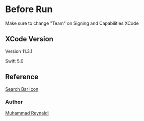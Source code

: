 # Before Run

Make sure to change "Team" on Signing and Capabilities XCode

## XCode Version
Version 11.3.1

Swift 5.0

## Reference
[Search Bar Icon](https://www.flaticon.com/free-icon/loupe_709592?term=search&page=1&position=39)

### Author
[Muhammad Reynaldi](https://www.github.com/Clszz)

